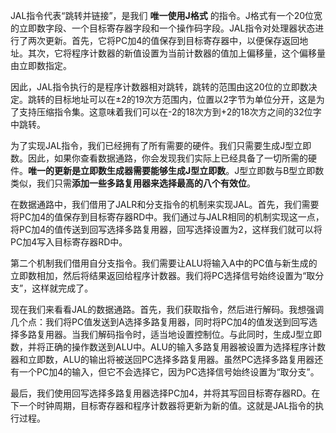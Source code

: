 
JAL指令代表“跳转并链接”，是我们 **唯一使用J格式** 的指令。J格式有一个20位宽的立即数字段、一个目标寄存器字段和一个操作码字段。JAL指令对处理器状态进行了两次更新。首先，它将PC加4的值保存到目标寄存器中，以便保存返回地址。其次，它将程序计数器的新值设置为当前计数器的值加上偏移量，这个偏移量由立即数指定。

因此，JAL指令执行的是程序计数器相对跳转，跳转的范围由这20位的立即数决定。跳转的目标地址可以在±2的19次方范围内，位置以2字节为单位分开，这是为了支持压缩指令集。这意味着我们可以在-2的18次方到+2的18次方之间的32位字中跳转。

为了实现JAL指令，我们已经拥有了所有需要的硬件。我们只需要生成J型立即数。因此，如果你查看数据通路，你会发现我们实际上已经具备了一切所需的硬件。**唯一的更新是立即数生成器需要能够生成J型立即数**。J型立即数与B型立即数类似，我们只需**添加一些多路复用器来选择最高的八个有效位**。

在数据通路中，我们借用了JALR和分支指令的机制来实现JAL。首先，我们需要将PC加4的值保存到目标寄存器RD中。我们通过与JALR相同的机制实现这一点，将PC加4的值传送到回写选择多路复用器，回写选择设置为2，这样我们就可以将PC加4写入目标寄存器RD中。

第二个机制我们借用自分支指令。我们需要让ALU将输入A中的PC值与新生成的立即数相加，然后将结果返回给程序计数器。我们将PC选择信号始终设置为“取分支”，这样就完成了。

现在我们来看看JAL的数据通路。首先，我们获取指令，然后进行解码。我想强调几个点：我们将PC值发送到A选择多路复用器，同时将PC加4的值发送到回写选择多路复用器。当我们解码指令时，适当地设置控制位。与此同时，生成J型立即数，并将正确的操作数送到ALU中。ALU的输入多路复用器被设置为选择程序计数器和立即数，ALU的输出将被送回PC选择多路复用器。虽然PC选择多路复用器还有一个PC加4的输入，但它不会选择它，因为PC选择信号始终设置为“取分支”。

最后，我们使用回写选择多路复用器选择PC加4，并将其写回目标寄存器RD。在下一个时钟周期，目标寄存器和程序计数器将更新为新的值。这就是JAL指令的执行过程。
